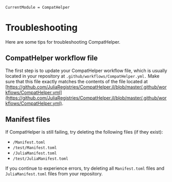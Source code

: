 ```@meta
CurrentModule = CompatHelper
```

# Troubleshooting

Here are some tips for troubleshooting CompatHelper.

## CompatHelper workflow file

The first step is to update your CompatHelper workflow file, which is usually
located  in your repository at `.github/workflows/CompatHelper.yml.` Make sure
that this file exactly matches the contents of the file located at [https://github.com/JuliaRegistries/CompatHelper.jl/blob/master/.github/workflows/CompatHelper.yml](https://github.com/JuliaRegistries/CompatHelper.jl/blob/master/.github/workflows/CompatHelper.yml).

## Manifest files

If CompatHelper is still failing, try deleting the following files (if they
exist):
- `/Manifest.toml`
- `/test/Manifest.toml`
- `/JuliaManifest.toml`
- `/test/JuliaManifest.toml`

If you continue to experience errors, try deleting all `Manifest.toml` files
and `JuliaManifest.toml` files from your repository.
